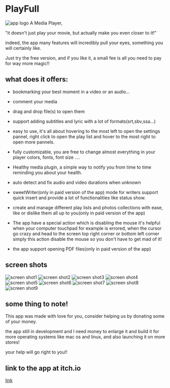 # PlayFull
![app logo](assets/app-logo.png)
A Media Player,

"it doesn't just play your movie, but actually make you even closer to it!"

indeed, the app many features will incredibly pull your eyes, something you will certainly like.

Just try the free version, and if you like it, a small fee is all you need to pay for way more magic!!

 ## what does it offers:
- bookmarking your best moment in a video or an audio...

 - comment your media

 - drag and drop file(s) to open them

 - support adding subtitles and lyric with a lot of formats(srt,sbv,ssa...)

 - easy to use, it's all about hovering to the most left to open the settings pannel, right click to open the play list and hover to the most right to open more pannels.

 - fully customizable, you are free to change almost everything in your player colors, fonts, font size ....

- Healthy media plugin, a simple way to notify you from time to time reminding you about your health.

 - auto detect and fix audio and video durations  when unknown

- sweetWriter(only in paid version of the app) mode for writers support quick insert and provide a lot of functionalities like status show.

 - create and manage different play lists and photos collections with ease, like or dislike them all up to you(only in paid version of the app)

- The app have a special action which is disabling the mouse it's helpful when your computer touchpad for example is errored, when the cursor go crazy and head to the screen top right corner or bottom left corner simply this action disable the mouse so you don't have to get mad of it!

- the app support opening PDF files(only in paid version of the app)

## screen shots
![screen shot1](assets/imo1.jpg)
![screen shot2](assets/imo2.jpg)
![screen shot3](assets/imo3.jpg)
![screen shot4](assets/imo4.jpg)
![screen shot5](assets/imo5.jpg)
![screen shot6](assets/imo6.jpg)
![screen shot7](assets/imo7.jpg)
![screen shot8](assets/imo8.jpg)
![screen shot9](assets/imo9.jpg)


## some thing to note!
This app was made with love for you, consider helping us by donating some of your money.

 the app still in development and I need money to enlarge it and build it for more operating systems like mac os and linux, and also launching it on more stores! 
 
your help will go right to you!!

## link to the app at itch.io
[link](https://josephneji.itch.io/playfullapp)

